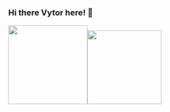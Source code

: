 ### Hi there Vytor here! 👋

<div>
  <a href="https://github.com/vytorJS">
  <img height="160em" src="https://github-readme-stats.vercel.app/api?username=vytor-rosa&show_icons=true&theme=jolly&include_all_commits=true&count_private=true"><img height="150em" src="https://github-readme-stats.vercel.app/api/top-langs/?username=vytor-rosa&layout=compact&langs_count=3&theme=jolly">
</div>
